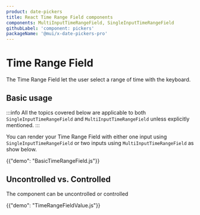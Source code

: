 ```yaml
---
product: date-pickers
title: React Time Range Field components
components: MultiInputTimeRangeField, SingleInputTimeRangeField
githubLabel: 'component: pickers'
packageName: '@mui/x-date-pickers-pro'
---
```


# Time Range Field [<span class="plan-pro"></span>](https://mui.com/store/items/mui-x-pro/)

<p class="description">The Time Range Field let the user select a range of time with the keyboard.</p>

## Basic usage

:::info
All the topics covered below are applicable to both `SingleInputTimeRangeField` and `MultiInputTimeRangeField` unless explicitly mentioned.
:::

You can render your Time Range Field with either one input using `SingleInputTimeRangeField`
or two inputs using `MultiInputTimeRangeField` as show below.

{{"demo": "BasicTimeRangeField.js"}}

## Uncontrolled vs. Controlled

The component can be uncontrolled or controlled

{{"demo": "TimeRangeFieldValue.js"}}
